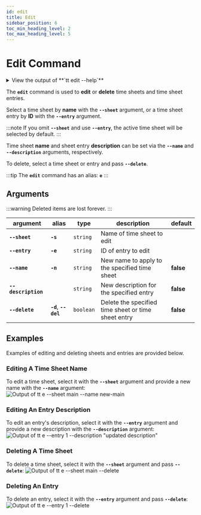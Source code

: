 ```yaml
---
id: edit
title: Edit
sidebar_position: 6
toc_min_heading_level: 2
toc_max_heading_level: 5
---
```


# Edit Command

<details>
  <summary>
    View the output of **`tt edit --help`**
  </summary>
  <div>

    ```
    track-time-cli edit [description..]

    View, edit, or delete a time sheet entry

    Options:
          --version        Show version number                       [boolean]
      -s, --sheet          Name of time sheet to edit                [string]
      -n, --name           New name to apply to specified time sheet [string]
      -e, --entry          ID of entry to edit                       [number]
          --description    New description for the specified entry   [string]
      -d, --delete, --del  Delete the specified time sheet or time sheet entry
                                                                     [boolean]
          --help           Show help                                 [boolean]
    ```

  </div>
</details>

The **`edit`** command is used to **edit** or **delete** time sheets and time
sheet entries.

Select a time sheet by **name** with the **`--sheet`** argument, or a time
sheet entry by **ID** with the **`--entry`** argument.

:::note
If you omit **`--sheet`** and use **`--entry`**, the active time sheet will be
selected by default.
:::

Time sheet **name** and sheet entry **description** can be set via the
**`--name`** and **`--description`** arguments, respectively.

To delete, select a time sheet or entry and pass **`--delete`**.

:::tip
The **`edit`** command has an alias: **`e`**
:::

## Arguments

:::warning
Deleted items are lost forever.
:::

| argument            | alias                 | type      | description                                                                       | default   |
| ------------------  | -----------           | --------- | --------------------------------------------------------------------------------- | --------- |
| **`--sheet`**       | **`-s`**              | `string`  | Name of time sheet to edit                                                        |           |
| **`--entry`**       | **`-e`**              | `string`  | ID of entry to edit                                                               |           |
| **`--name`**        | **`-n`**              | `string`  | New name to apply to the specified time sheet                                     | **false** |
| **`--description`** |                       | `string`  | New description for the specified entry                                           | **false** |
| **`--delete`**      | **`-d`**, **`--del`** | `boolean` | Delete the specified time sheet or time sheet entry                               | **false** |

## Examples

Examples of editing and deleting sheets and entries are provided below.

### Editing A Time Sheet Name

To edit a time sheet, select it with the **`--sheet`** argument and provide a
new name with the **`--name`** argument:
![Output of `tt e --sheet main --name new-main`](/img/terminal_screenshots/tt_e_sheet_name.svg)

### Editing An Entry Description

To edit an entry's description, select it with the **`--entry`** argument and
provide a new description with the **`--description`** argument:
![Output of `tt e --entry 1 --description "updated description"`](/img/terminal_screenshots/tt_e_entry_description.svg)

### Deleting A Time Sheet

To delete a time sheet, select it with the **`--sheet`** argument and pass
**`--delete`**:
![Output of `tt e --sheet main --delete`](/img/terminal_screenshots/tt_e_delete_sheet.svg)

### Deleting An Entry

To delete an entry, select it with the **`--entry`** argument and pass
**`--delete`**:
![Output of `tt e --entry 1 --delete`](/img/terminal_screenshots/tt_e_delete_entry.svg)
